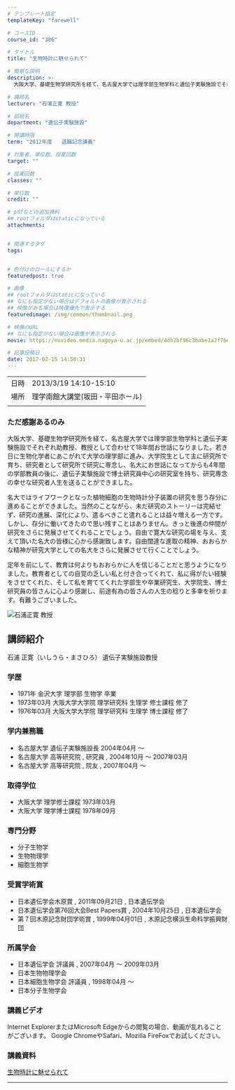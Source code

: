 ```yaml
---
# テンプレート指定
templateKey: "farewell"

# コースID
course_id: "386"

# タイトル
title: "生物時計に魅せられて"

# 簡単な説明
description: >-
  大阪大学、基礎生物学研究所を経て、名古屋大学では理学部生物学科と遺伝子実験施設でそれぞれ助教授、教授として合わせて18年間お世話になりました。若き日に生物化学者にあこがれて大学の理学部に進み、大学院生として主に研究所で育ち、研究者として研究所で研究に専念し、名大にお世話になってからも4年間の学部教員の後に、遺伝子実験施設で博士研究員中心の研究室を持ち、研究専念の幸せな研究者人生を送ることができ ....

# 講師名
lecturer: "石浦正寛 教授"

# 部局名
department: "遺伝子実験施設"

# 開講時限
term: "2012年度	退職記念講義"

# 対象者、単位数、授業回数
target: ""

# 授業回数
classes: ""

# 単位数
credit: ""

# pdfなどの追加資料
## rootフォルダはstaticになっている
attachments:


# 関連するタグ
tags:


# 色付けのロールにするか
featuredpost: true

# 画像
## rootフォルダはstaticになっている
## なにも指定がない場合はデフォルトの画像が表示される
## 映像がある場合は映像優先で表示する
featuredimage: /img/common/thumbnail.png

# 映像のURL
## なにも指定がない場合は画像が表示される
movie: https://nuvideo.media.nagoya-u.ac.jp/embed/4db2bf96c3babe1a2f7be46dc4a1d9c333091ef1

# 記事投稿日
date: 2017-02-15 14:50:31
---
```


|   |   |
|---|---|
| 日時 | 2013/3/19  14:10-15:10 |
| 場所 | 理学南館大講堂(坂田・平田ホール) |
|   |   |


### ただ感謝あるのみ

大阪大学、基礎生物学研究所を経て、名古屋大学では理学部生物学科と遺伝子実験施設でそれぞれ助教授、教授として合わせて18年間お世話になりました。若き日に生物化学者にあこがれて大学の理学部に進み、大学院生として主に研究所で育ち、研究者として研究所で研究に専念し、名大にお世話になってからも4年間の学部教員の後に、遺伝子実験施設で博士研究員中心の研究室を持ち、研究専念の幸せな研究者人生を送ることができました。

名大ではライフワークとなった植物細胞の生物時計分子装置の研究を思う存分に進めることができました。当然のことながら、未だ研究のストーリーは完結せず、研究の進展、深化により、遣るべきこと遣れることは益々増える一方です。 しかし、存分に働いてきたので思い残すことはありません。きっと後進の仲間が研究をさらに発展させてくれることでしょう。自由で寛大な研究の場を与え、支えて頂いた名大の皆様に心から感謝致します。自由闊達な進取の精神、おおらかな精神が研究大学としての名大をさらに発展させて行くことでしょう。

定年を前にして、教育は何よりもおおらかに人を信じることだと思うようになりました。教育者としての自覚の乏しい私と付き合ってくれて、私に得がたい経験をさせてくれた、そして私を育ててくれた学部生や卒業研究生、大学院生、博士研究員の皆さんに心より感謝し、前途有為の皆さんの人生の稔りと多幸を祈ります。有難うございました。



![石浦正寛 教授](https://ocw.nagoya-u.jp/files/386/ishiura_masahiro.jpg) 
## 講師紹介

石浦 正寛（いしうら・まさひろ） 遺伝子実験施設教授

### 学歴

* 1971年 金沢大学 理学部 生物学 卒業
* 1973年03月 大阪大学大学院 理学研究科 生理学 修士課程 修了
* 1976年03月 大阪大学大学院 理学研究科 生理学 博士課程 修了

### 学内兼務職

* 名古屋大学 遺伝子実験施設長 2004年04月 〜
* 名古屋大学 高等研究院 , 研究員 , 2004年10月 〜 2007年03月
* 名古屋大学 高等研究院 , 院友 , 2007年04月 〜

### 取得学位

* 大阪大学 理学修士課程 1973年03月
* 大阪大学 理学博士課程 1978年09月

### 専門分野

* 分子生物学
* 生物物理学
* 細胞生物学

### 受賞学術賞

* 日本遺伝学会木原賞 , 2011年09月21日 , 日本遺伝学会
* 日本遺伝学会第76回大会Best Papers賞 , 2004年10月25日 , 日本遺伝学会
* 第７回木原記念財団学術賞 , 1999年04月01日 , 木原記念横浜生命科学振興財団

### 所属学会

* 日本遺伝学会 評議員 , 2007年04月 〜 2009年03月
* 日本生物物理学会
* 日本細胞生物学会 評議員 , 1998年04月 〜
* 日本分子生物学会


### 講義ビデオ


Internet ExplorerまたはMicrosoft Edgeからの閲覧の場合、動画が乱れることがございます。
Google ChromeやSafari、Mozilla FireFoxでお試しください。

### 講義資料

[生物時計に魅せられて](https://ocw.nagoya-u.jp/files/386/H24ishiura_LL.pdf) 

-----
